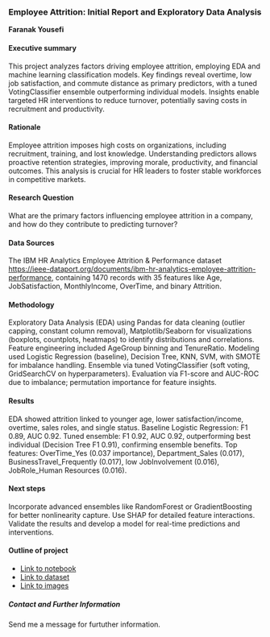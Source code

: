 ### Employee Attrition: Initial Report and Exploratory Data Analysis


**Faranak Yousefi**

#### Executive summary
This project analyzes factors driving employee attrition, employing EDA and machine learning classification models. Key findings reveal overtime, low job satisfaction, and commute distance as primary predictors, with a tuned VotingClassifier ensemble outperforming individual models. Insights enable targeted HR interventions to reduce turnover, potentially saving costs in recruitment and productivity.
#### Rationale
Employee attrition imposes high costs on organizations, including recruitment, training, and lost knowledge. Understanding predictors allows proactive retention strategies, improving morale, productivity, and financial outcomes. This analysis is crucial for HR leaders to foster stable workforces in competitive markets.

#### Research Question
What are the primary factors influencing employee attrition in a company, and how do they contribute to predicting turnover?

#### Data Sources
The IBM HR Analytics Employee Attrition & Performance dataset https://ieee-dataport.org/documents/ibm-hr-analytics-employee-attrition-performance, containing 1470 records with 35 features like Age, JobSatisfaction, MonthlyIncome, OverTime, and binary Attrition.

#### Methodology
Exploratory Data Analysis (EDA) using Pandas for data cleaning (outlier capping, constant column removal), Matplotlib/Seaborn for visualizations (boxplots, countplots, heatmaps) to identify distributions and correlations. Feature engineering included AgeGroup binning and TenureRatio. Modeling used Logistic Regression (baseline), Decision Tree, KNN, SVM, with SMOTE for imbalance handling. Ensemble via tuned VotingClassifier (soft voting, GridSearchCV on hyperparameters). Evaluation via F1-score and AUC-ROC due to imbalance; permutation importance for feature insights.

#### Results
EDA showed attrition linked to younger age, lower satisfaction/income, overtime, sales roles, and single status. Baseline Logistic Regression: F1 0.89, AUC 0.92. Tuned ensemble: F1 0.92, AUC 0.92, outperforming best individual (Decision Tree F1 0.91), confirming ensemble benefits. Top features: OverTime_Yes (0.037 importance), Department_Sales (0.017), BusinessTravel_Frequently (0.017), low JobInvolvement (0.016), JobRole_Human Resources (0.016).

#### Next steps
Incorporate advanced ensembles like RandomForest or GradientBoosting for better nonlinearity capture. Use SHAP for detailed feature interactions. Validate the results and develop a model for real-time predictions and interventions.

#### Outline of project

- [Link to notebook](EmployeeAttrition.ipynb)
- [Link to dataset](data/WA_Fn-UseC_-HR-Employee-Attrition.csv)
- [Link to images](images)


##### Contact and Further Information
Send me a message for furtuther information.
